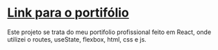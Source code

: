 # [Link para o portifólio](https://portifolio-opal-omega-43.vercel.app/)

Este projeto se trata do meu portifolio profissional feito em React, onde utilizei o routes, useState, flexbox, html, css e js. 
